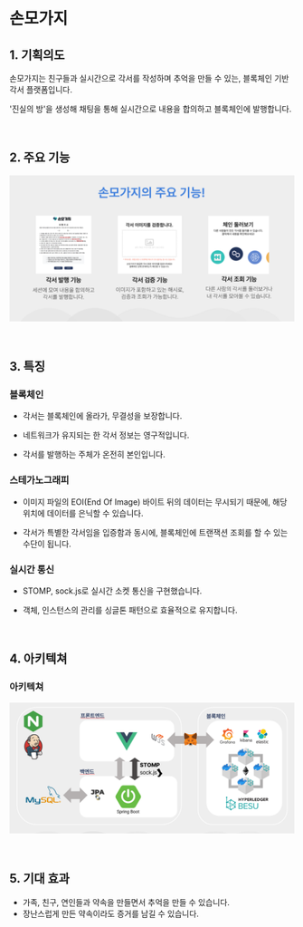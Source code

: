 # 손모가지

## 1. 기획의도

손모가지는 친구들과 실시간으로 각서를 작성하며 추억을 만들 수 있는, 블록체인 기반 각서 플랫폼입니다.

'진실의 방'을 생성해 채팅을 통해 실시간으로 내용을 합의하고 블록체인에 발행합니다.

<br/>

## 2. 주요 기능

![image.png](./image.png)

<br/>

## 3. 특징

### 블록체인

- 각서는 블록체인에 올라가, 무결성을 보장합니다.

- 네트워크가 유지되는 한 각서 정보는 영구적입니다.

- 각서를 발행하는 주체가 온전히 본인입니다.

### 스테가노그래피

- 이미지 파일의 EOI(End Of Image) 바이트 뒤의 데이터는 무시되기 때문에, 해당 위치에 데이터를 은닉할 수 있습니다.

- 각서가 특별한 각서임을 입증함과 동시에, 블록체인에 트랜잭션 조회를 할 수 있는 수단이 됩니다.

### 실시간 통신 

- STOMP, sock.js로 실시간 소켓 통신을 구현했습니다.

- 객체, 인스턴스의 관리를 싱글톤 패턴으로 효율적으로 유지합니다.

<br/>

## 4. 아키텍쳐

### 아키텍쳐

![image-1.png](./image-1.png)

<br/>

## 5. 기대 효과

- 가족, 친구, 연인들과 약속을 만들면서 추억을 만들 수 있습니다.
- 장난스럽게 만든 약속이라도 증거를 남길 수 있습니다.
